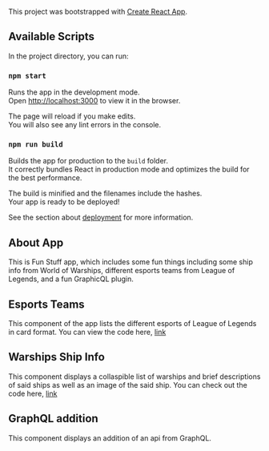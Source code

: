 This project was bootstrapped with [Create React App](https://github.com/facebook/create-react-app).

## Available Scripts

In the project directory, you can run:

### `npm start`

Runs the app in the development mode.<br />
Open [http://localhost:3000](http://localhost:3000) to view it in the browser.

The page will reload if you make edits.<br />
You will also see any lint errors in the console.


### `npm run build`

Builds the app for production to the `build` folder.<br />
It correctly bundles React in production mode and optimizes the build for the best performance.

The build is minified and the filenames include the hashes.<br />
Your app is ready to be deployed!

See the section about [deployment](https://facebook.github.io/create-react-app/docs/deployment) for more information.



## About App

This is Fun Stuff app, which includes some fun things including some ship info from World of Warships, different esports teams from League of Legends, and a fun GraphicQL plugin.

## Esports Teams
This component of the app lists the different esports of League of Legends in card format. You can view the code here, [link](my-app/public/src/components/esports.js)

## Warships Ship Info
This component displays a collaspible list of warships and brief descriptions of said ships as well as an image of the said ship. You can check out the code here, [link](my-app/public/src/components/warshipFacts.js)

## GraphQL addition
This component displays an addition of an api from GraphQL. 

